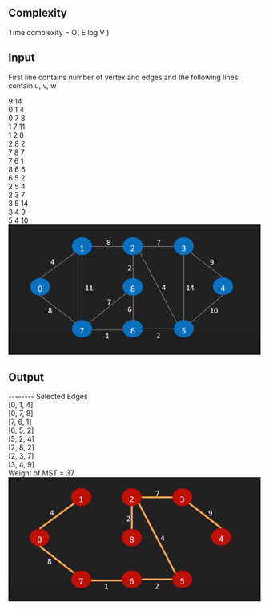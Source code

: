 ## Complexity

Time complexity = O( E log V ) 

## Input

First line contains number of vertex and edges and the following lines contain u, v, w

9 14  
0 1 4  
0 7 8  
1 7 11  
1 2 8  
2 8 2  
7 8 7  
7 6 1  
8 6 6  
6 5 2  
2 5 4  
2 3 7  
3 5 14  
3 4 9  
5 4 10  
![input](https://github.com/nagulan23/Algorithms/blob/main/Graphs/Cache%20for%20images/Screenshot%202020-12-28%20192224.png)

## Output

-------- Selected Edges  
[0, 1, 4]  
[0, 7, 8]  
[7, 6, 1]  
[6, 5, 2]  
[5, 2, 4]  
[2, 8, 2]  
[2, 3, 7]  
[3, 4, 9]  
Weight of MST = 37
![output](https://github.com/nagulan23/Algorithms/blob/main/Graphs/Cache%20for%20images/Screenshot%202020-12-28%20192253.png)
